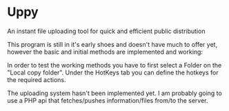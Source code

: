 # Uppy
An instant file uploading tool for quick and efficient public distribution

This program is still in it's early shoes and doesn't have much to offer yet, however the basic and initial methods are implemented and working:


In order to test the working methods you have to first select a Folder on the "Local copy folder".
Under the HotKeys tab you can define the hotkeys for the required actions.

The uploading system hasn't been implemented yet. I am probably going to use a PHP api that fetches/pushes information/files from/to the server.
